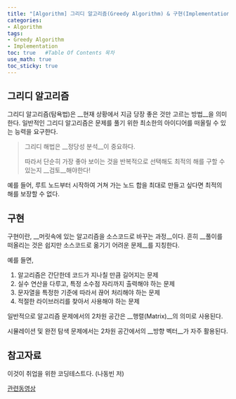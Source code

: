 ```yaml
---
title: "[Algorithm] 그리디 알고리즘(Greedy Algorithm) & 구현(Implementation)"
categories: 
- Algorithm
tags:
- Greedy Algorithm
- Implementation
toc: true   #Table Of Contents 목차 
use_math: true
toc_sticky: true 
---
```


## 그리디 알고리즘

그리디 알고리즘(탐욕법)은 __현재 상황에서 지금 당장 좋은 것만 고르는 방법__을 의미한다. 일반적인 그리디 알고리즘은 문제를 풀기 위한 최소한의 아이디어를 떠올릴 수 있는 능력을 요구한다. 

>  그리디 해법은 __정당성 분석__이 중요하다.
>
> 따라서 단순히 가장 좋아 보이는 것을 반복적으로 선택해도 최적의 해를 구할 수 있는지 __검토__해야한다!

예를 들어, 루트 노드부터 시작하여 거쳐 가는 노드 합을 최대로 만들고 싶다면 최적의 해를 보장할 수 없다.

## 구현

구현이란, __머릿속에 있는 알고리즘을 소스코드로 바꾸는 과정__이다. 흔히 __풀이를 떠올리는 것은 쉽지만 소스코드로 옮기기 어려운 문제__를 지칭한다.

예를 들면,

1. 알고리즘은 간단한데 코드가 지나칠 만큼 길어지는 문제
2. 실수 연산을 다루고, 특정 소수점 자리까지 출력해야 하는 문제
3. 문자열을 특정한 기준에 따라서 끊어 처리해야 하는 문제
4. 적절한 라이브러리를 찾아서 사용해야 하는 문제

일반적으로 알고리즘 문제에서의 2차원 공간은 __행렬(Matrix)__의 의미로 사용된다.

시뮬레이션 및 완전 탐색 문제에서는 2차원 공간에서의 __방향 벡터__가 자주 활용된다.



## 참고자료

이것이 취업을 위한 코딩테스트다. (나동빈 저)

[관련동영상](https://www.youtube.com/watch?v=2zjoKjt97vQ&t=22s)


